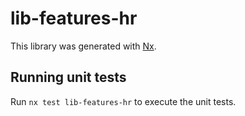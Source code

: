 # lib-features-hr

This library was generated with [Nx](https://nx.dev).

## Running unit tests

Run `nx test lib-features-hr` to execute the unit tests.
